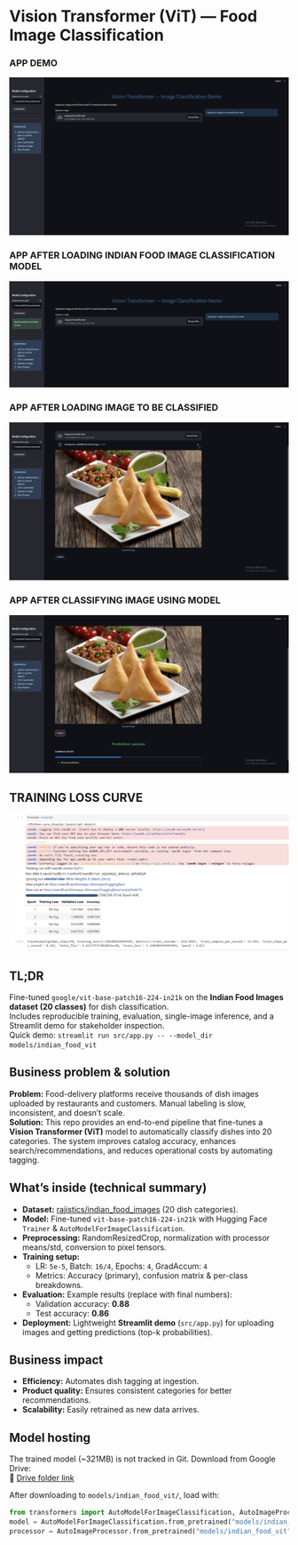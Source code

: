 # Vision Transformer (ViT) — Food Image Classification
### APP DEMO 
![Project Screenshot](https://github.com/Slimsnapz/ision-Transformer--Image-Classification/blob/5c4523264ca1366eaf94d58cb56f853244673797/screenshots/Screenshot%202025-09-21%20072458.png)
### APP AFTER LOADING INDIAN FOOD IMAGE CLASSIFICATION MODEL
![Project Screenshot](https://github.com/Slimsnapz/ision-Transformer--Image-Classification/blob/5c4523264ca1366eaf94d58cb56f853244673797/screenshots/Screenshot%202025-09-21%20072537.png)
### APP AFTER LOADING IMAGE TO BE CLASSIFIED
![Project Screenshot](https://github.com/Slimsnapz/ision-Transformer--Image-Classification/blob/5c4523264ca1366eaf94d58cb56f853244673797/screenshots/Screenshot%202025-09-21%20072722.png)
### APP AFTER CLASSIFYING IMAGE USING MODEL
![Project Screenshot](https://github.com/Slimsnapz/ision-Transformer--Image-Classification/blob/09c281d2917a6c8411358a7221e39a979d7c73db/screenshots/Screenshot%202025-09-21%20072744.png)


## TRAINING LOSS CURVE
![Project Screenshot](https://github.com/Slimsnapz/ision-Transformer--Image-Classification/blob/2b6bec4242b222d788ca6978149dcc1f555204e5/screenshots/Screenshot%202025-08-31%20091742.png)


## TL;DR
Fine-tuned `google/vit-base-patch16-224-in21k` on the **Indian Food Images dataset (20 classes)** for dish classification.  
Includes reproducible training, evaluation, single-image inference, and a Streamlit demo for stakeholder inspection.  
Quick demo: `streamlit run src/app.py -- --model_dir models/indian_food_vit`



## Business problem & solution
**Problem:** Food-delivery platforms receive thousands of dish images uploaded by restaurants and customers. Manual labeling is slow, inconsistent, and doesn’t scale.  
**Solution:** This repo provides an end-to-end pipeline that fine-tunes a **Vision Transformer (ViT)** model to automatically classify dishes into 20 categories. The system improves catalog accuracy, enhances search/recommendations, and reduces operational costs by automating tagging.



## What’s inside (technical summary)
- **Dataset:** [rajistics/indian_food_images](https://huggingface.co/datasets/rajistics/indian_food_images) (20 dish categories).  
- **Model:** Fine-tuned `vit-base-patch16-224-in21k` with Hugging Face `Trainer` & `AutoModelForImageClassification`.  
- **Preprocessing:** RandomResizedCrop, normalization with processor means/std, conversion to pixel tensors.  
- **Training setup:**  
  - LR: `5e-5`, Batch: `16/4`, Epochs: `4`, GradAccum: `4`  
  - Metrics: Accuracy (primary), confusion matrix & per-class breakdowns.  
- **Evaluation:** Example results (replace with final numbers):  
  - Validation accuracy: **0.88**  
  - Test accuracy: **0.86**  
- **Deployment:** Lightweight **Streamlit demo** (`src/app.py`) for uploading images and getting predictions (top-k probabilities).



## Business impact
- **Efficiency:** Automates dish tagging at ingestion.  
- **Product quality:** Ensures consistent categories for better recommendations.  
- **Scalability:** Easily retrained as new data arrives.  



## Model hosting
The trained model (~321MB) is not tracked in Git. Download from Google Drive:  
🔗 [Drive folder link](https://drive.google.com/drive/folders/1uRqL_HsX_7a1NSVUug79N7Y6T7YeJchk?usp=sharing)  

After downloading to `models/indian_food_vit/`, load with:
```python
from transformers import AutoModelForImageClassification, AutoImageProcessor
model = AutoModelForImageClassification.from_pretrained("models/indian_food_vit")
processor = AutoImageProcessor.from_pretrained("models/indian_food_vit")
